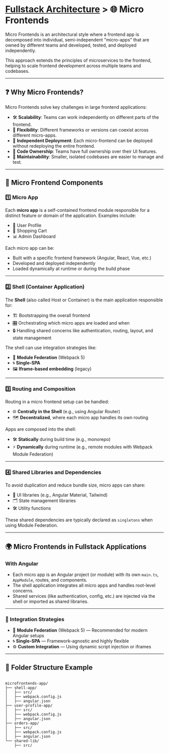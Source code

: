 # [Fullstack Architecture](../) > 🌐 Micro Frontends

Micro Frontends is an architectural style where a frontend app is decomposed into individual, semi-independent "micro-apps" that are owned by different teams and developed, tested, and deployed independently.

This approach extends the principles of microservices to the frontend, helping to scale frontend development across multiple teams and codebases.

---

## ❓ Why Micro Frontends?

Micro Frontends solve key challenges in large frontend applications:

- 🛠️ **Scalability**: Teams can work independently on different parts of the frontend.
- 🎨 **Flexibility**: Different frameworks or versions can coexist across different micro-apps.
- 🚀 **Independent Deployment**: Each micro-frontend can be deployed without redeploying the entire frontend.
- 👥 **Code Ownership**: Teams have full ownership over their UI features.
- 🧹 **Maintainability**: Smaller, isolated codebases are easier to manage and test.

---

## 🧩 Micro Frontend Components

### 1️⃣ Micro App

Each **micro app** is a self-contained frontend module responsible for a distinct feature or domain of the application. Examples include:

- 👤 User Profile  
- 🛒 Shopping Cart  
- 📊 Admin Dashboard  

Each micro app can be:

- Built with a specific frontend framework (Angular, React, Vue, etc.)
- Developed and deployed independently
- Loaded dynamically at runtime or during the build phase

---

### 2️⃣ Shell (Container Application)

The **Shell** (also called Host or Container) is the main application responsible for:

- 🏗️ Bootstrapping the overall frontend
- 🎛️ Orchestrating which micro apps are loaded and when
- 🔒 Handling shared concerns like authentication, routing, layout, and state management

The shell can use integration strategies like:

- 🧩 **Module Federation** (Webpack 5)
- 🌀 **Single-SPA**
- 🖼️ **Iframe-based embedding** (legacy)

---

### 3️⃣ Routing and Composition

Routing in a micro frontend setup can be handled:

- 🌐 **Centrally in the Shell** (e.g., using Angular Router)
- 🗺️ **Decentralized**, where each micro app handles its own routing

Apps are composed into the shell:

- 🛠️ **Statically** during build time (e.g., monorepo)
- ⚡ **Dynamically** during runtime (e.g., remote modules with Webpack Module Federation)

---

### 4️⃣ Shared Libraries and Dependencies

To avoid duplication and reduce bundle size, micro apps can share:

- 🎨 UI libraries (e.g., Angular Material, Tailwind)
- 🗂️ State management libraries
- 🛠️ Utility functions

These shared dependencies are typically declared as `singletons` when using Module Federation.

---

## 🌍 Micro Frontends in Fullstack Applications

### With Angular

- Each micro app is an Angular project (or module) with its own `main.ts`, `AppModule`, routes, and components.
- The shell application integrates all micro apps and handles root-level concerns.
- Shared services (like authentication, config, etc.) are injected via the shell or imported as shared libraries.

---

### 🔗 Integration Strategies

- 🧩 **Module Federation** (Webpack 5) — Recommended for modern Angular setups  
- 🌀 **Single-SPA** — Framework-agnostic and highly flexible  
- ⚙️ **Custom Integration** — Using dynamic script injection or iframes  

---

## 📂 Folder Structure Example

```plaintext

microfrontends-app/
├── shell-app/
│   ├── src/
│   ├── webpack.config.js
│   ├── angular.json
├── user-profile-app/
│   ├── src/
│   ├── webpack.config.js
│   ├── angular.json
├── orders-app/
│   ├── src/
│   ├── webpack.config.js
│   ├── angular.json
└── shared-lib/
    ├── src/

```